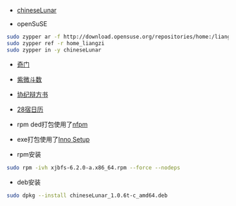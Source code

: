 
- [chineseLunar](https://github.com/Aquarian-Age/ccal/releases/tag/chineseLunar)

- openSuSE
```bash
sudo zypper ar -f http://download.opensuse.org/repositories/home:/liangzi/openSUSE_Tumbleweed/home:liangzi.repo
sudo zypper ref -r home_liangzi
sudo zypper in -y chineseLunar
```

- [奇门](https://github.com/Aquarian-Age/ccal/releases/tag/qm-govcl)


- [紫微斗数](https://github.com/Aquarian-Age/ccal/releases/tag/zwds-govcl)


- [协纪辩方书](https://github.com/Aquarian-Age/ccal/releases/tag/xjbfs-v6)


- [28宿日历](https://github.com/Aquarian-Age/ccal/releases/tag/28%E5%AE%BF%E6%97%A5%E5%8E%86)


- rpm ded打包使用了[nfpm](https://github.com/goreleaser/nfpm)

- exe打包使用了[Inno Setup](https://jrsoftware.org/isinfo.php)

- rpm安装

```bash
sudo rpm -ivh xjbfs-6.2.0-a.x86_64.rpm --force --nodeps
```

- deb安装
```bash
sudo dpkg --install chineseLunar_1.0.6t-c_amd64.deb
```
